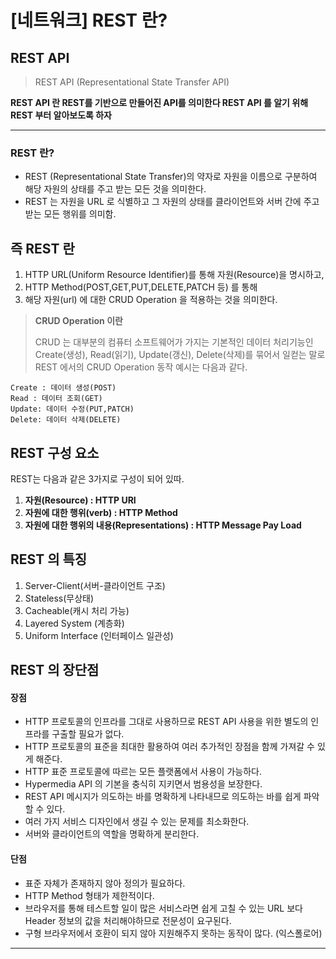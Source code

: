 [네트워크] REST 란?
===

## REST API
> REST API (Representational State Transfer API)

**REST API 란 REST를 기반으로 만들어진 API를 의미한다 REST API 를 알기 위해 REST 부터 알아보도록 하자**

---
### REST 란?
- REST (Representational State Transfer)의 약자로 자원을 이름으로 구분하여 해당 자원의 상태를 주고 받는 모든 것을 의미한다. 
- REST 는 자원을 URL 로 식별하고 그 자원의 상태를 클라이언트와 서버 간에 주고 받는 모든 행위를 의미함.

## 즉 REST 란
1. HTTP URL(Uniform Resource Identifier)를 통해 자원(Resource)을 명시하고,
2. HTTP Method(POST,GET,PUT,DELETE,PATCH 등) 를 통해
3. 해당 자원(url) 에 대한 CRUD Operation 을 적용하는 것을 의미한다.

> **CRUD Operation 이란**
>
> CRUD 는 대부분의 컴퓨터 소프트웨어가 가지는 기본적인 데이터 처리기능인 Create(생성), Read(읽기), Update(갱신), Delete(삭제)를 묶어서 일컫는 말로 REST 에서의 CRUD Operation 동작 예시는 다음과 같다.

```
Create : 데이터 생성(POST)
Read : 데이터 조회(GET)
Update: 데이터 수정(PUT,PATCH)
Delete: 데이터 삭제(DELETE)
```

## REST 구성 요소
REST는 다음과 같은 3가지로 구성이 되어 있따.

1. **자원(Resource) : HTTP URI**
2. **자원에 대한 행위(verb) : HTTP Method**
3. **자원에 대한 행위의 내용(Representations) : HTTP Message Pay Load**

## REST 의 특징
1. Server-Client(서버-클라이언트 구조)
2. Stateless(무상태)
3. Cacheable(캐시 처리 가능)
4. Layered System (계층화)
5. Uniform Interface (인터페이스 일관성)

## REST 의 장단점

#### 장점
- HTTP 프로토콜의 인프라를 그대로 사용하므로 REST API 사용을 위한 별도의 인프라를 구출할 필요가 없다.
- HTTP 프로토콜의 표준을 최대한 활용하여 여러 추가적인 장점을 함께 가져갈 수 있게 해준다.
- HTTP 표준 프로토콜에 따르는 모든 플랫폼에서 사용이 가능하다.
- Hypermedia API 의 기본을 충식히 지키면서 범용성을 보장한다.
- REST API 메시지가 의도하는 바를 명확하게 나타내므로 의도하는 바를 쉽게 파악할 수 있다.
- 여러 가지 서비스 디자인에서 생길 수 있는 문제를 최소화한다.
- 서버와 클라이언트의 역할을 명확하게 분리한다.

#### 단점
- 표준 자체가 존재하지 않아 정의가 필요하다.
- HTTP Method 형태가 제한적이다.
- 브라우저를 통해 테스트할 일이 많은 서비스라면 쉽게 고칠 수 있는 URL 보다 Header 정보의 값을 처리해야하므로 전문성이 요구된다.
- 구형 브라우저에서 호환이 되지 않아 지원해주지 못하는 동작이 많다. (익스폴로어)
---

